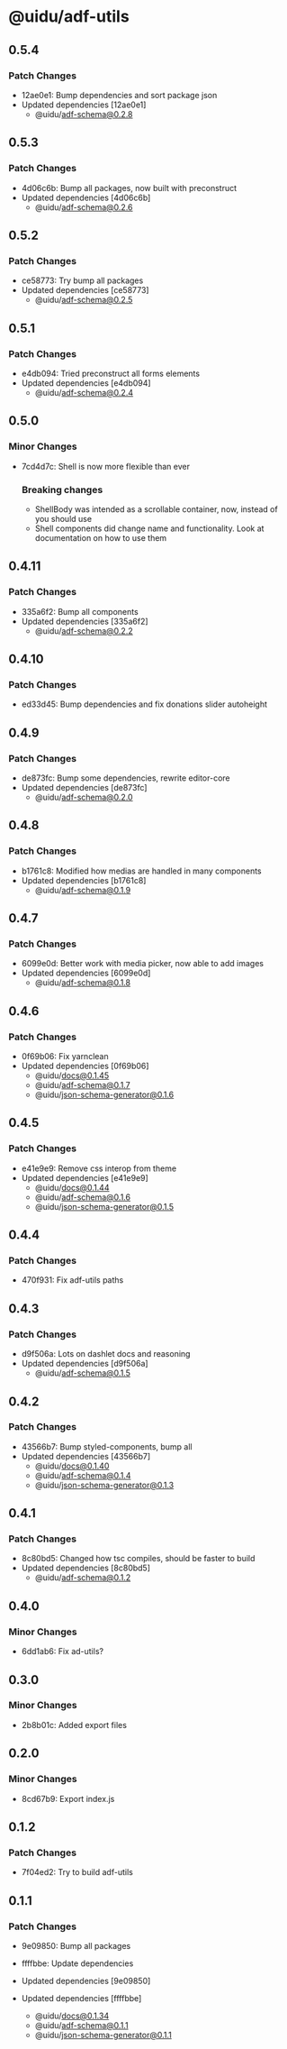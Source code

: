 # @uidu/adf-utils

## 0.5.4

### Patch Changes

- 12ae0e1: Bump dependencies and sort package json
- Updated dependencies [12ae0e1]
  - @uidu/adf-schema@0.2.8

## 0.5.3

### Patch Changes

- 4d06c6b: Bump all packages, now built with preconstruct
- Updated dependencies [4d06c6b]
  - @uidu/adf-schema@0.2.6

## 0.5.2

### Patch Changes

- ce58773: Try bump all packages
- Updated dependencies [ce58773]
  - @uidu/adf-schema@0.2.5

## 0.5.1

### Patch Changes

- e4db094: Tried preconstruct all forms elements
- Updated dependencies [e4db094]
  - @uidu/adf-schema@0.2.4

## 0.5.0

### Minor Changes

- 7cd4d7c: Shell is now more flexible than ever

  ### Breaking changes

  - ShellBody was intended as a scrollable container, now, instead of <ShellBody scrollable></ShellBody> you should use <ScrollableContainer />
  - Shell components did change name and functionality. Look at documentation on how to use them

## 0.4.11

### Patch Changes

- 335a6f2: Bump all components
- Updated dependencies [335a6f2]
  - @uidu/adf-schema@0.2.2

## 0.4.10

### Patch Changes

- ed33d45: Bump dependencies and fix donations slider autoheight

## 0.4.9

### Patch Changes

- de873fc: Bump some dependencies, rewrite editor-core
- Updated dependencies [de873fc]
  - @uidu/adf-schema@0.2.0

## 0.4.8

### Patch Changes

- b1761c8: Modified how medias are handled in many components
- Updated dependencies [b1761c8]
  - @uidu/adf-schema@0.1.9

## 0.4.7

### Patch Changes

- 6099e0d: Better work with media picker, now able to add images
- Updated dependencies [6099e0d]
  - @uidu/adf-schema@0.1.8

## 0.4.6

### Patch Changes

- 0f69b06: Fix yarnclean
- Updated dependencies [0f69b06]
  - @uidu/docs@0.1.45
  - @uidu/adf-schema@0.1.7
  - @uidu/json-schema-generator@0.1.6

## 0.4.5

### Patch Changes

- e41e9e9: Remove css interop from theme
- Updated dependencies [e41e9e9]
  - @uidu/docs@0.1.44
  - @uidu/adf-schema@0.1.6
  - @uidu/json-schema-generator@0.1.5

## 0.4.4

### Patch Changes

- 470f931: Fix adf-utils paths

## 0.4.3

### Patch Changes

- d9f506a: Lots on dashlet docs and reasoning
- Updated dependencies [d9f506a]
  - @uidu/adf-schema@0.1.5

## 0.4.2

### Patch Changes

- 43566b7: Bump styled-components, bump all
- Updated dependencies [43566b7]
  - @uidu/docs@0.1.40
  - @uidu/adf-schema@0.1.4
  - @uidu/json-schema-generator@0.1.3

## 0.4.1

### Patch Changes

- 8c80bd5: Changed how tsc compiles, should be faster to build
- Updated dependencies [8c80bd5]
  - @uidu/adf-schema@0.1.2

## 0.4.0

### Minor Changes

- 6dd1ab6: Fix ad-utils?

## 0.3.0

### Minor Changes

- 2b8b01c: Added export files

## 0.2.0

### Minor Changes

- 8cd67b9: Export index.js

## 0.1.2

### Patch Changes

- 7f04ed2: Try to build adf-utils

## 0.1.1

### Patch Changes

- 9e09850: Bump all packages
- ffffbbe: Update dependencies

- Updated dependencies [9e09850]
- Updated dependencies [ffffbbe]
  - @uidu/docs@0.1.34
  - @uidu/adf-schema@0.1.1
  - @uidu/json-schema-generator@0.1.1
